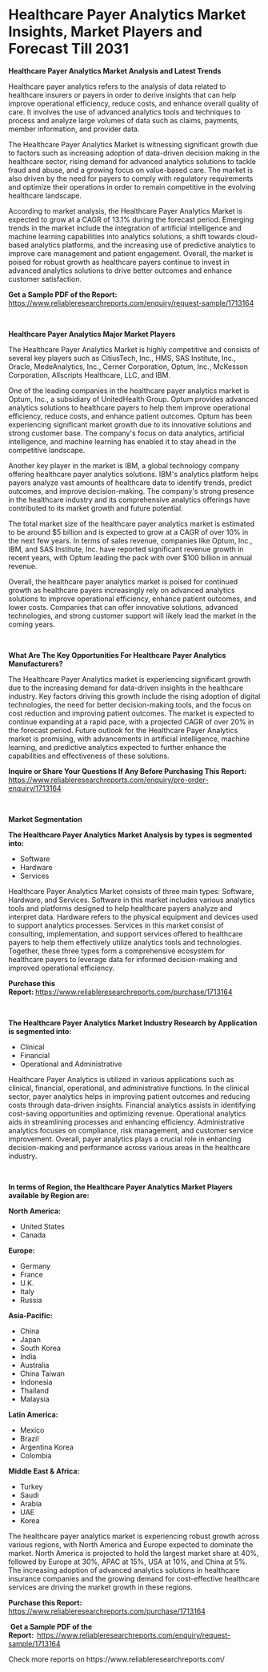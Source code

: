 <p><h1>Healthcare Payer Analytics Market Insights, Market Players and Forecast Till 2031</h1></p><p><strong>Healthcare Payer Analytics Market Analysis and Latest Trends</strong></p>
<p><p>Healthcare payer analytics refers to the analysis of data related to healthcare insurers or payers in order to derive insights that can help improve operational efficiency, reduce costs, and enhance overall quality of care. It involves the use of advanced analytics tools and techniques to process and analyze large volumes of data such as claims, payments, member information, and provider data.</p><p>The Healthcare Payer Analytics Market is witnessing significant growth due to factors such as increasing adoption of data-driven decision making in the healthcare sector, rising demand for advanced analytics solutions to tackle fraud and abuse, and a growing focus on value-based care. The market is also driven by the need for payers to comply with regulatory requirements and optimize their operations in order to remain competitive in the evolving healthcare landscape.</p><p>According to market analysis, the Healthcare Payer Analytics Market is expected to grow at a CAGR of 13.1% during the forecast period. Emerging trends in the market include the integration of artificial intelligence and machine learning capabilities into analytics solutions, a shift towards cloud-based analytics platforms, and the increasing use of predictive analytics to improve care management and patient engagement. Overall, the market is poised for robust growth as healthcare payers continue to invest in advanced analytics solutions to drive better outcomes and enhance customer satisfaction.</p></p>
<p><strong>Get a Sample PDF of the Report:&nbsp;</strong> <a href="https://www.reliableresearchreports.com/enquiry/request-sample/1713164">https://www.reliableresearchreports.com/enquiry/request-sample/1713164</a></p>
<p>&nbsp;</p>
<p><strong>Healthcare Payer Analytics Major Market Players</strong></p>
<p><p>The Healthcare Payer Analytics Market is highly competitive and consists of several key players such as CitiusTech, Inc., HMS, SAS Institute, Inc., Oracle, MedeAnalytics, Inc., Cerner Corporation, Optum, Inc., McKesson Corporation, Allscripts Healthcare, LLC, and IBM.</p><p>One of the leading companies in the healthcare payer analytics market is Optum, Inc., a subsidiary of UnitedHealth Group. Optum provides advanced analytics solutions to healthcare payers to help them improve operational efficiency, reduce costs, and enhance patient outcomes. Optum has been experiencing significant market growth due to its innovative solutions and strong customer base. The company's focus on data analytics, artificial intelligence, and machine learning has enabled it to stay ahead in the competitive landscape.</p><p>Another key player in the market is IBM, a global technology company offering healthcare payer analytics solutions. IBM's analytics platform helps payers analyze vast amounts of healthcare data to identify trends, predict outcomes, and improve decision-making. The company's strong presence in the healthcare industry and its comprehensive analytics offerings have contributed to its market growth and future potential.</p><p>The total market size of the healthcare payer analytics market is estimated to be around $5 billion and is expected to grow at a CAGR of over 10% in the next few years. In terms of sales revenue, companies like Optum, Inc., IBM, and SAS Institute, Inc. have reported significant revenue growth in recent years, with Optum leading the pack with over $100 billion in annual revenue.</p><p>Overall, the healthcare payer analytics market is poised for continued growth as healthcare payers increasingly rely on advanced analytics solutions to improve operational efficiency, enhance patient outcomes, and lower costs. Companies that can offer innovative solutions, advanced technologies, and strong customer support will likely lead the market in the coming years.</p></p>
<p>&nbsp;</p>
<p><strong>What Are The Key Opportunities For Healthcare Payer Analytics Manufacturers?</strong></p>
<p><p>The Healthcare Payer Analytics market is experiencing significant growth due to the increasing demand for data-driven insights in the healthcare industry. Key factors driving this growth include the rising adoption of digital technologies, the need for better decision-making tools, and the focus on cost reduction and improving patient outcomes. The market is expected to continue expanding at a rapid pace, with a projected CAGR of over 20% in the forecast period. Future outlook for the Healthcare Payer Analytics market is promising, with advancements in artificial intelligence, machine learning, and predictive analytics expected to further enhance the capabilities and effectiveness of these solutions.</p></p>
<p><strong>Inquire or Share Your Questions If Any Before Purchasing This Report:</strong> <a href="https://www.reliableresearchreports.com/enquiry/pre-order-enquiry/1713164">https://www.reliableresearchreports.com/enquiry/pre-order-enquiry/1713164</a></p>
<p>&nbsp;</p>
<p><strong>Market Segmentation</strong></p>
<p><strong>The Healthcare Payer Analytics Market Analysis by types is segmented into:</strong></p>
<p><ul><li>Software</li><li>Hardware</li><li>Services</li></ul></p>
<p><p>Healthcare Payer Analytics Market consists of three main types: Software, Hardware, and Services. Software in this market includes various analytics tools and platforms designed to help healthcare payers analyze and interpret data. Hardware refers to the physical equipment and devices used to support analytics processes. Services in this market consist of consulting, implementation, and support services offered to healthcare payers to help them effectively utilize analytics tools and technologies. Together, these three types form a comprehensive ecosystem for healthcare payers to leverage data for informed decision-making and improved operational efficiency.</p></p>
<p><strong>Purchase this Report:&nbsp;</strong><a href="https://www.reliableresearchreports.com/purchase/1713164">https://www.reliableresearchreports.com/purchase/1713164</a></p>
<p>&nbsp;</p>
<p><strong>The Healthcare Payer Analytics Market Industry Research by Application is segmented into:</strong></p>
<p><ul><li>Clinical</li><li>Financial</li><li>Operational and Administrative</li></ul></p>
<p><p>Healthcare Payer Analytics is utilized in various applications such as clinical, financial, operational, and administrative functions. In the clinical sector, payer analytics helps in improving patient outcomes and reducing costs through data-driven insights. Financial analytics assists in identifying cost-saving opportunities and optimizing revenue. Operational analytics aids in streamlining processes and enhancing efficiency. Administrative analytics focuses on compliance, risk management, and customer service improvement. Overall, payer analytics plays a crucial role in enhancing decision-making and performance across various areas in the healthcare industry.</p></p>
<p>&nbsp;</p>
<p><strong>In terms of Region, the Healthcare Payer Analytics Market Players available by Region are:</strong></p>
<p>
    <p> <strong> North America: </strong>
        <ul>
            <li>United States</li>
            <li>Canada</li>
        </ul>
        </p> 
    <p> <strong> Europe: </strong>
        <ul>
            <li>Germany</li>
            <li>France</li>
            <li>U.K.</li>
            <li>Italy</li>
            <li>Russia</li>
        </ul>
        </p> 
    <p> <strong> Asia-Pacific: </strong>
        <ul>
            <li>China</li>
            <li>Japan</li>
            <li>South Korea</li>
            <li>India</li>
            <li>Australia</li>
            <li>China Taiwan</li>
            <li>Indonesia</li>
            <li>Thailand</li>
            <li>Malaysia</li>
        </ul>
        </p> 
    <p> <strong> Latin America: </strong>
        <ul>
            <li>Mexico</li>
            <li>Brazil</li>
            <li>Argentina Korea</li>
            <li>Colombia</li>
        </ul>
        </p> 
    <p> <strong> Middle East & Africa: </strong>
        <ul>
            <li>Turkey</li>
            <li>Saudi</li>
            <li>Arabia</li>
            <li>UAE</li>
            <li>Korea</li>
        </ul>
    </p>
    </p>
<p><p>The healthcare payer analytics market is experiencing robust growth across various regions, with North America and Europe expected to dominate the market. North America is projected to hold the largest market share at 40%, followed by Europe at 30%, APAC at 15%, USA at 10%, and China at 5%. The increasing adoption of advanced analytics solutions in healthcare insurance companies and the growing demand for cost-effective healthcare services are driving the market growth in these regions.</p></p>
<p><strong>Purchase this Report: </strong><a href="https://www.reliableresearchreports.com/purchase/1713164">https://www.reliableresearchreports.com/purchase/1713164</a></p>
<p>&nbsp;<strong>Get a Sample PDF of the Report:&nbsp;&nbsp;</strong><a href="https://www.reliableresearchreports.com/enquiry/request-sample/1713164">https://www.reliableresearchreports.com/enquiry/request-sample/1713164</a></p>
<p><strong></strong></p>
<p>Check more reports on https://www.reliableresearchreports.com/</p>